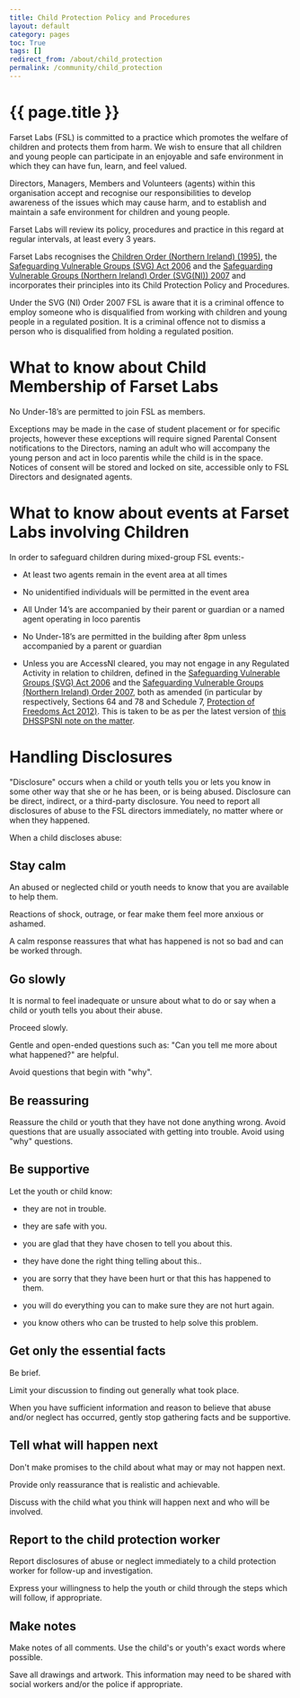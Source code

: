 ```yaml
---
title: Child Protection Policy and Procedures
layout: default
category: pages
toc: True
tags: []
redirect_from: /about/child_protection
permalink: /community/child_protection
---
```


# {{ page.title }}
Farset Labs (FSL) is committed to a practice which promotes the welfare of children and protects them from harm.  We wish to ensure that all children and young people can participate in an enjoyable and safe environment in which they can have fun, learn, and feel valued.

Directors, Managers, Members and Volunteers (agents) within this organisation accept and recognise our responsibilities to develop awareness of the issues which may cause harm, and to establish and maintain a safe environment for children and young people.

Farset Labs will review its policy, procedures and practice in this regard at regular intervals, at least every 3 years.

Farset Labs recognises the [Children Order (Northern Ireland) (1995)](https://www.legislation.gov.uk/nisi/1995/755/contents/made), the [Safeguarding Vulnerable Groups (SVG) Act 2006]( https://www.legislation.gov.uk/ukpga/2006/47/contents) and the [Safeguarding Vulnerable Groups (Northern Ireland) Order (SVG(NI)) 2007](https://www.legislation.gov.uk/nisi/2007/1351/contents) and incorporates their principles into its Child Protection Policy and Procedures.

Under the SVG (NI) Order 2007 FSL is aware that it is a criminal offence to employ someone who is disqualified from working with children and young people in a regulated position.  It is a criminal offence not to dismiss a person who is disqualified from holding a regulated position.

# What to know about Child Membership of Farset Labs
No Under-18’s are permitted to join FSL as members.

Exceptions may be made in the case of student placement or for specific projects, however these exceptions will require signed Parental Consent notifications to the Directors, naming an adult who will accompany the young person and act in loco parentis while the child is in the space. Notices of consent will be stored and locked on site, accessible only to FSL Directors and designated agents.

# What to know about events at Farset Labs involving Children

In order to safeguard children during mixed-group FSL events:-

* At least two agents remain in the event area at all times

* No unidentified individuals will be permitted in the event area

* All Under 14’s are accompanied by their parent or guardian or a named agent operating in loco parentis

* No Under-18’s are permitted in the building after 8pm unless accompanied by a parent or guardian

* Unless you are AccessNI cleared, you may not engage in any Regulated Activity in relation to children, defined in the [Safeguarding Vulnerable Groups (SVG) Act 2006](https://www.legislation.gov.uk/ukpga/2006/47/contents) and the [Safeguarding Vulnerable Groups (Northern Ireland) Order 2007](https://www.legislation.gov.uk/nisi/2007/1351/contents), both as amended (in particular by respectively, Sections 64 and 78 and Schedule 7, [Protection of Freedoms Act 2012)](https://www.legislation.gov.uk/ukpga/2012/9/contents/enacted). This is taken to be as per the latest version of [this DHSSPSNI note on the matter](https://www.health-ni.gov.uk/sites/default/files/publications/dhssps/regulated-activity-children.pdf).

# Handling Disclosures

"Disclosure" occurs when a child or youth tells you or lets you know in some other way that she or he has been, or is being abused. Disclosure can be direct, indirect, or a third-party disclosure. You need to report all disclosures of abuse to the FSL directors immediately, no matter where or when they happened.

When a child discloses abuse:

## Stay calm
An abused or neglected child or youth needs to know that you are available to help them.

Reactions of shock, outrage, or fear make them feel more anxious or ashamed.

A calm response reassures that what has happened is not so bad and can be worked through.

## Go slowly
It is normal to feel inadequate or unsure about what to do or say when a child or youth tells you about their abuse.

Proceed slowly.

Gentle and open-ended questions such as: "Can you tell me more about what happened?" are helpful.

Avoid questions that begin with "why".

## Be reassuring
Reassure the child or youth that they have not done anything wrong.
Avoid questions that are usually associated with getting into trouble. Avoid using "why" questions.

## Be supportive
Let the youth or child know:

* they are not in trouble.

* they are safe with you.

* you are glad that they have chosen to tell you about this.

* they have done the right thing telling about this..

* you are sorry that they have been hurt or that this has happened to them.

* you will do everything you can to make sure they are not hurt again.

* you know others who can be trusted to help solve this problem.

## Get only the essential facts
Be brief.

Limit your discussion to finding out generally what took place.

When you have sufficient information and reason to believe that abuse and/or neglect has occurred, gently stop gathering facts and be supportive.

## Tell what will happen next
Don't make promises to the child about what may or may not happen next.

Provide only reassurance that is realistic and achievable.

Discuss with the child what you think will happen next and who will be involved.

## Report to the child protection worker

Report disclosures of abuse or neglect immediately to a child protection worker for follow-up and investigation.

Express your willingness to help the youth or child through the steps which will follow, if appropriate.

## Make notes

Make notes of all comments. Use the child's or youth's exact words where possible.

Save all drawings and artwork. This information may need to be shared with social workers and/or the police if appropriate.

